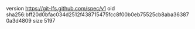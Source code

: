 version https://git-lfs.github.com/spec/v1
oid sha256:bff20d0bfac034d2512f438715475fcc8f00b0eb75525cb8aba363870a3d4809
size 5197
